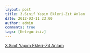 ```yaml
---
layout: post
title: 3.Sınıf Yapım Ekleri-Zıt Anlam
date: 2012-03-11 23:00
author: admin
comments: true
tags: [Ketegorisiz]
---
```

<a href="http://3ucuncuisinif.googlecode.com/files/3snfturkceyapimeklerizitanlametkinlikler.rar" target="_blank">3.Sınıf Yapım Ekleri-Zıt Anlam</a>
